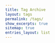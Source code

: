```yaml
---
title: Tag Archive
layout: tags
permalink: /tags/
show_excerpts: true
sitemap: true
entries_layout: list
---
```

